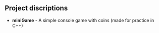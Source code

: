 ## Project discriptions
- **miniGame** - A simple console game with coins (made for practice in C++)
